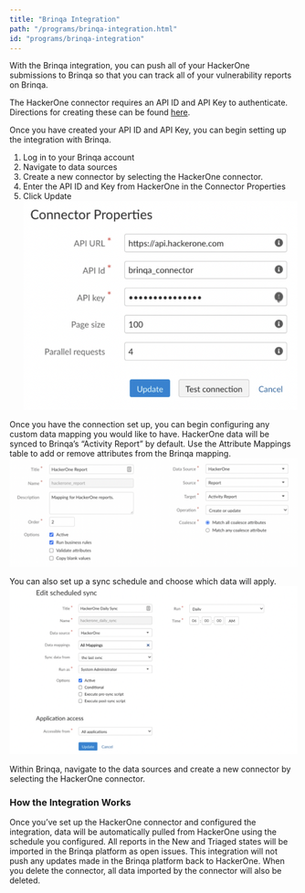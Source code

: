 ```yaml
---
title: "Brinqa Integration"
path: "/programs/brinqa-integration.html"
id: "programs/brinqa-integration"
---
```


With the Brinqa integration, you can push all of your HackerOne submissions to Brinqa so that you can track all of your vulnerability reports on Brinqa.

The HackerOne connector requires an API ID and API Key to authenticate. Directions for creating these can be found [here](/programs/api-tokens.html).

Once you have created your API ID and API Key, you can begin setting up the integration with Brinqa.

1. Log in to your Brinqa account
2. Navigate to data sources
3. Create a new connector by selecting the HackerOne connector.
4. Enter the API ID and Key from HackerOne in the Connector Properties
5. Click Update
![Connector Properties](./images/brinqa-connector-properties.png)


Once you have the connection set up, you can begin configuring any custom data mapping you would like to have. HackerOne data will be synced to Brinqa’s “Activity Report” by default. Use the Attribute Mappings table to add or remove attributes from the Brinqa mapping.
![Attribute Mapping](./images/brinqa-attribute-mapping.png)

You can also set up a sync schedule and choose which data will apply.
![Sync Schedule](./images/brinqa-sync-schedule.png)

Within Brinqa, navigate to the data sources and create a new connector by selecting the HackerOne connector.

### How the Integration Works
Once you’ve set up the HackerOne connector and configured the integration, data will be automatically pulled from HackerOne using the schedule you configured. All reports in the New and Triaged states will be imported in the Brinqa platform as open issues. This integration will not push any updates made in the Brinqa platform back to HackerOne. When you delete the connector, all data imported by the connector will also be deleted.
